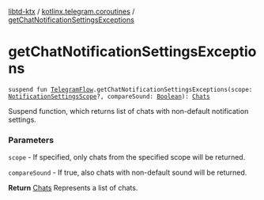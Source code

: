 [libtd-ktx](../index.md) / [kotlinx.telegram.coroutines](index.md) / [getChatNotificationSettingsExceptions](./get-chat-notification-settings-exceptions.md)

# getChatNotificationSettingsExceptions

`suspend fun `[`TelegramFlow`](../kotlinx.telegram.core/-telegram-flow/index.md)`.getChatNotificationSettingsExceptions(scope: `[`NotificationSettingsScope`](https://tdlibx.github.io/td/docs/org/drinkless/td/libcore/telegram/TdApi.NotificationSettingsScope.html)`?, compareSound: `[`Boolean`](https://kotlinlang.org/api/latest/jvm/stdlib/kotlin/-boolean/index.html)`): `[`Chats`](https://tdlibx.github.io/td/docs/org/drinkless/td/libcore/telegram/TdApi.Chats.html)

Suspend function, which returns list of chats with non-default notification settings.

### Parameters

`scope` - If specified, only chats from the specified scope will be returned.

`compareSound` - If true, also chats with non-default sound will be returned.

**Return**
[Chats](https://tdlibx.github.io/td/docs/org/drinkless/td/libcore/telegram/TdApi.Chats.html) Represents a list of chats.

